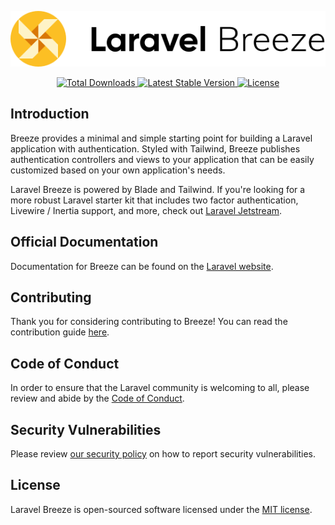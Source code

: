 <p align="center"><img src="/art/logo.svg" alt="Logo Laravel Breeze"></p>

<p align="center">
    <a href="https://packagist.org/packages/presttec/laravel-breeze">
        <img src="https://img.shields.io/packagist/dt/presttec/laravel-breeze" alt="Total Downloads">
    </a>
    <a href="https://packagist.org/packages/presttec/laravel-breeze">
        <img src="https://img.shields.io/packagist/v/presttec/laravel-breeze" alt="Latest Stable Version">
    </a>
    <a href="https://packagist.org/packages/presttec/laravel-breeze">
        <img src="https://img.shields.io/packagist/l/presttec/laravel-breeze" alt="License">
    </a>
</p>

## Introduction

Breeze provides a minimal and simple starting point for building a Laravel application with authentication. Styled with Tailwind, Breeze publishes authentication controllers and views to your application that can be easily customized based on your own application's needs.

Laravel Breeze is powered by Blade and Tailwind. If you're looking for a more robust Laravel starter kit that includes two factor authentication, Livewire / Inertia support, and more, check out [Laravel Jetstream](https://jetstream.laravel.com).

## Official Documentation

Documentation for Breeze can be found on the [Laravel website](https://laravel.com/docs/starter-kits#laravel-breeze).

## Contributing

Thank you for considering contributing to Breeze! You can read the contribution guide [here](.github/CONTRIBUTING.md).

## Code of Conduct

In order to ensure that the Laravel community is welcoming to all, please review and abide by the [Code of Conduct](https://laravel.com/docs/contributions#code-of-conduct).

## Security Vulnerabilities

Please review [our security policy](https://github.com/presttec/laravel-breeze/security/policy) on how to report security vulnerabilities.

## License

Laravel Breeze is open-sourced software licensed under the [MIT license](LICENSE.md).
